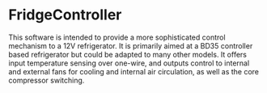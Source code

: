 # FridgeController
This software is intended to provide a more sophisticated control mechanism to a 12V refrigerator. 
It is primarily aimed at a BD35 controller based refrigerator but could be adapted to many other models.
It offers input temperature sensing over one-wire, and outputs control to internal and external fans
for cooling and internal air circulation, as well as the core compressor switching.
